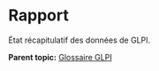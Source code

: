 Rapport
=======

État récapitulatif des données de GLPI.

**Parent topic:** [Glossaire GLPI](../../glpi/glossary.html)
